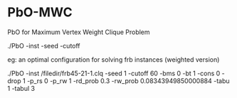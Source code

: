 # PbO-MWC
PbO for Maximum Vertex Weight Clique Problem

./PbO -inst <instance-file> -seed <seed-num> -cutoff <cutoff-time>
  
eg:  an optimal configuration for solving frb instances (weighted version)

./PbO -inst /filedir/frb45-21-1.clq -seed 1 -cutoff 60 -bms 0 -bt 1 -cons 0 -drop 1 -p_rs 0 -p_rw 1 -rd_prob 0.3 -rw_prob 0.08343949850000884 -tabu 1 -tabul 3
